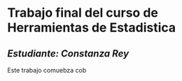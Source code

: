 **Trabajo final del curso de Herramientas de Estadistica**
============================================================

***Estudiante: Constanza Rey***
-------------------------------

Este trabajo comuebza cob 

